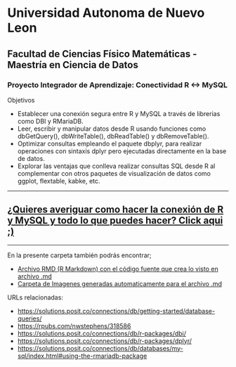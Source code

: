 # Universidad Autonoma de Nuevo Leon
## Facultad de Ciencias Físico Matemáticas - Maestría en Ciencia de Datos

### Proyecto Integrador de Aprendizaje: Conectividad R <-> MySQL

Objetivos
- Establecer una conexión segura entre R y MySQL a través de librerias como DBI y RMariaDB.
- Leer, escribir y manipular datos desde R usando funciones como dbGetQuery(), dbWriteTable(), dbReadTable() y dbRemoveTable().
- Optimizar consultas empleando el paquete dbplyr, para realizar operaciones con sintaxis dplyr pero ejecutadas directamente en la base de datos.
- Explorar las ventajas que conlleva realizar consultas SQL desde R al complementar con otros paquetes de visualización de datos como ggplot, flextable, kabke, etc. 

---
## [¿Quieres averiguar como hacer la conexión de R y MySQL y todo lo que puedes hacer? Click aqui ;)](R_SQL.md.md)
---


En la presente carpeta también podrás encontrar;

- [Archivo RMD (R Markdown) con el código fuente que crea lo visto en archivo .md](R_SQL.Rmd.md)
- [Carpeta de Imagenes generadas automaticamente para el archivo .md](R_SQL_files/figure-gfm/)





URLs relacionadas:
- https://solutions.posit.co/connections/db/getting-started/database-queries/
- https://rpubs.com/nwstephens/318586
- https://solutions.posit.co/connections/db/r-packages/dbi/
- https://solutions.posit.co/connections/db/r-packages/dplyr/
- https://solutions.posit.co/connections/db/databases/my-sql/index.html#using-the-rmariadb-package



